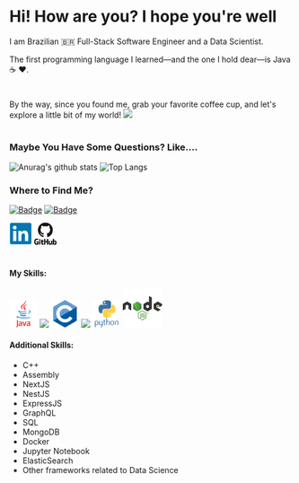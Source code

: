 # Hi! How are you? I hope you're well

I am Brazilian :brazil: Full-Stack Software Engineer and a Data Scientist.

The first programming language I learned—and the one I hold dear—is Java :coffee: ❤️.

#

By the way, since you found me, grab your favorite coffee cup, and let's explore a little bit of my world! <img src="https://github.com/TheDudeThatCode/TheDudeThatCode/blob/master/Assets/Earth.gif" width="15px">

#

### Maybe You Have Some Questions? Like....

<img width="380px" alt="Anurag's github stats" src="https://github-readme-stats.vercel.app/api?username=samuelkeullen&show_icons=true&theme=radical&count_private=true&custom_title=What%20Has%20Been%20Happening%20Here%20Lately?">

<img width="320px" alt="Top Langs" src="https://github-readme-stats.vercel.app/api/top-langs/?username=samuelkeullen&layout=compact">

</br>

### Where to Find Me?

[![Badge](https://img.shields.io/static/v1?label=Samuel&message=Keullen&color=blue&style=for-the-badge&logo=LinkedIn)](https://www.linkedin.com/in/samuel-keullen-passos-b43a33189/)
[![Badge](https://img.shields.io/static/v1?label=Samuel&message=Keullen&color=red&style=for-the-badge&logo=Github)](https://github.com/samuelkeullen)

[<img width="40px" src="https://raw.githubusercontent.com/devicons/devicon/master/icons/linkedin/linkedin-original.svg">](https://www.linkedin.com/in/samuel-keullen-passos-b43a33189/)
[<img width="40px" src="https://raw.githubusercontent.com/devicons/devicon/master/icons/github/github-original-wordmark.svg" >](https://github.com/samuelkeullen)

#

#### My Skills:

<div>
  <img width="50px" src="https://raw.githubusercontent.com/devicons/devicon/master/icons/java/java-original-wordmark.svg">
  <img width="50px" src="https://images.vexels.com/media/users/3/166477/isolated/lists/9bb722f0e85ddbc1ce0f064534fd2311-python-programming-language-icon.png">
  <img width="50px" src="https://raw.githubusercontent.com/devicons/devicon/master/icons/c/c-original.svg">
  <img width="50px" src="https://upload.wikimedia.org/wikipedia/commons/5/5c/Assembly_language_logo.png"> <!-- Assembly -->
  <img width="50px" src="https://raw.githubusercontent.com/devicons/devicon/master/icons/python/python-original-wordmark.svg"> <!-- Substituto para SciPy -->
  <img width="70px" src="https://raw.githubusercontent.com/devicons/devicon/master/icons/nodejs/nodejs-original-wordmark.svg">
</div>


#### Additional Skills:

- C++
- Assembly
- NextJS
- NestJS
- ExpressJS
- GraphQL
- SQL
- MongoDB
- Docker
- Jupyter Notebook
- ElasticSearch
- Other frameworks related to Data Science

#

</br>

